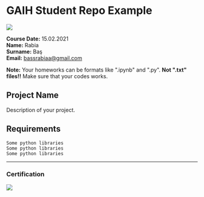 # GAIH Student Repo Example
![](img/logo.png)

**Course Date:** 15.02.2021  
**Name:** Rabia  
**Surname:** Baş  
**Email:** bassrabiaa@gmail.com 

**Note:** Your homeworks can be formats like ".ipynb" and ".py". **Not ".txt" files!!** Make sure that your codes works.  

## Project Name
Description of your project.

## Requirements
```
Some python libraries
Some python libraries
Some python libraries
```
---

### Certification
![](img/certificate_ex.png)


